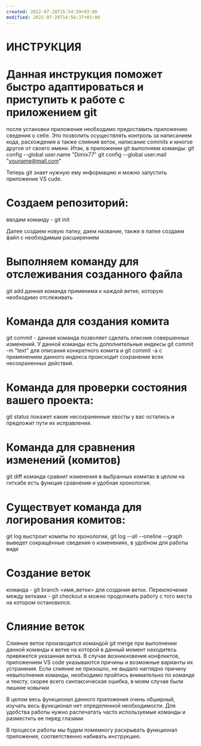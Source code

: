 ```yaml
---
created: 2022-07-28T15:54:59+03:00
modified: 2022-07-29T14:56:37+03:00
---
```


# **ИНСТРУКЦИЯ**

# Данная инструкция поможет быстро адаптироваться и приступить к работе с приложением git

после установки приложения необходимо предоставить приложению сведения о себе. Это позволить осуществлять контроль за написанием кода, расхождения а также слияния веток, написание commits и многое другое от своего имени. Итак, в приложении git выполняем команды: 
git config --global user.name "Dimix77"
git config --global user.mail "youname@mail.com"

Теперь git знает нужную ему информацию и можно запустить приложение VS cude.

# Создаем репозиторий:

вводим команду - git init

Далее создаем новую папку, даем название, также в папке создаем файл с необходимым расширением

# Выполняем команду для отслеживания созданного файла

git add <falename> данная команда применима к каждой ветке, которую необходимо отслеживать

# Команда для создания комита

git commit - данная команда позволяет сделать описние совершенных изменений. У данной команды есть дополнительные индексы git commit -m "text" для описания конкретного комита и git commit -a с применением данного индекса происходит сохранение всех несохраненных действий.

# Команда для проверки состояния вашего проекта:

git status покажет какие несохраненные хвосты у вас остались и предложит пути их исправления.

# Команда для сравнения изменений (комитов)

git diff команда сравнит изменения в выбранных комитах
в целом на гитхабе есть функция сравнения и удобная хронология.

# Существует команда для логирования комитов:

git log выстроит комиты по хронологии, git log --all --oneline --graph выведет сокращённые сведения о изменениях, в удобном для работы виде

# Создание веток

команда - git branch <имя_ветки> для создания веток. Переключение между ветками - git checkout <branchname> и можно продолжить работу с того места на котором остановился.

# Слияние веток

Слияние веток производится командой git merge <branchname> при выполнении данной команды к ветке на которой в данный момент находитесь привяжется указанная ветка.
В случае возникновения конфликтов, приложением VS code указываются причины и возможные варианты их устранения. Если слияние не призошло, не выдало наглядно причину невыполнения команды, необходимо пройтись внимательно по команде и тексту, скорее всего синтаксическая ошибка, в моем случае были лишние ковычки

В целом весь функционал данного приложения очень обширный, изучать весь функционал нет определенной необходимости. Для удобства работы нужно распечатать часто используемые команды и разместить ее перед глазами

В процессе работы мы будем помемногу раскрывать функционал приложения, соответственно набивать инструкцию.

